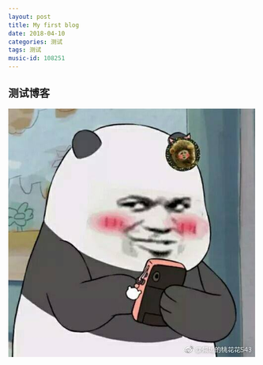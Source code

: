 ```yaml
---
layout: post
title: My first blog
date: 2018-04-10
categories: 测试
tags: 测试
music-id: 108251
---
```


## 测试博客
![](https://raw.githubusercontent.com/TIG-KI/Test/master/Cache.jpg)